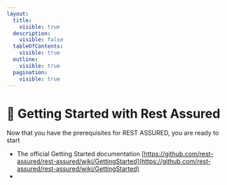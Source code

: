```yaml
---
layout:
  title:
    visible: true
  description:
    visible: false
  tableOfContents:
    visible: true
  outline:
    visible: true
  pagination:
    visible: true
---
```


# 🚀 Getting Started with Rest Assured

Now that you have the prerequisites for REST ASSURED, you are ready to start

* The official Getting Started documentation [https://github.com/rest-assured/rest-assured/wiki/GettingStarted](https://github.com/rest-assured/rest-assured/wiki/GettingStarted)
*

